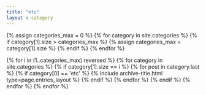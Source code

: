 ```yaml
---
title: "etc"
layout : category
---
```



{% assign categories_max = 0 %}
{% for category in site.categories %}
  {% if category[1].size > categories_max %}
    {% assign categories_max = category[1].size %}
  {% endif %}
{% endfor %}

{% for i in (1..categories_max) reversed %}
  {% for category in site.categories %}
    {% if category[1].size == i %}
        {% for post in category.last %}
            {% if category[0] == 'etc' %}
                {% include archive-title.html type=page.entries_layout %}
            {% endif %}
        {% endfor %}
    {% endif %}
  {% endfor %}
{% endfor %}
